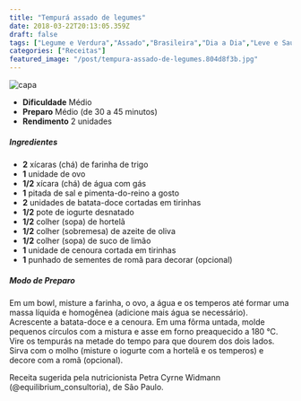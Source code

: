```yaml
---
title: "Tempurá assado de legumes"
date: 2018-03-22T20:13:05.359Z
draft: false
tags: ["Legume e Verdura","Assado","Brasileira","Dia a Dia","Leve e Saudável","Alimentação saudável"]
categories: ["Receitas"]
featured_image: "/post/tempura-assado-de-legumes.804d8f3b.jpg"
---
```


![capa](/post/tempura-assado-de-legumes.804d8f3b.jpg)

*   **Dificuldade** Médio
*   **Preparo** Médio (de 30 a 45 minutos)
*   **Rendimento** 2 unidades

##### Ingredientes

*   **2** xícaras (chá) de farinha de trigo
*   **1** unidade de ovo
*   **1/2** xícara (chá) de água com gás
*   **1** pitada de sal e pimenta-do-reino a gosto
*   **2** unidades de batata-doce cortadas em tirinhas
*   **1/2** pote de iogurte desnatado
*   **1/2** colher (sopa) de hortelã
*   **1/2** colher (sobremesa) de azeite de oliva
*   **1/2** colher (sopa) de suco de limão
*   **1** unidade de cenoura cortada em tirinhas
*   **1** punhado de sementes de romã para decorar (opcional)

##### Modo de Preparo

Em um bowl, misture a farinha, o ovo, a água e os temperos até formar uma massa líquida e homogênea (adicione mais água se necessário). Acrescente a batata-doce e a cenoura. Em uma fôrma untada, molde pequenos círculos com a mistura e asse em forno preaquecido a 180 °C. Vire os tempurás na metade do tempo para que dourem dos dois lados. Sirva com o molho (misture o iogurte com a hortelã e os temperos) e decore com a romã (opcional).

Receita sugerida pela nutricionista Petra Cyrne Widmann (@equilibrium_consultoria), de São Paulo.
